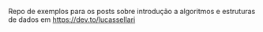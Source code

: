 Repo de exemplos para os posts sobre introdução a algoritmos e estruturas de dados em https://dev.to/lucassellari
